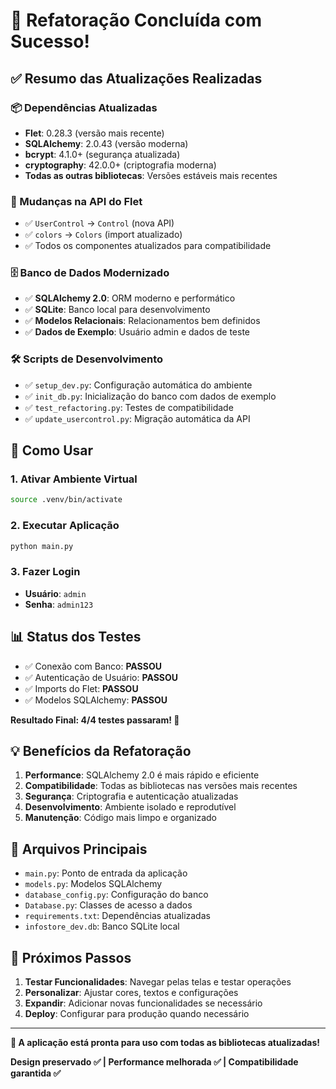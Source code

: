 # 🎉 Refatoração Concluída com Sucesso!

## ✅ Resumo das Atualizações Realizadas

### 📦 Dependências Atualizadas
- **Flet**: 0.28.3 (versão mais recente)
- **SQLAlchemy**: 2.0.43 (versão moderna)
- **bcrypt**: 4.1.0+ (segurança atualizada)
- **cryptography**: 42.0.0+ (criptografia moderna)
- **Todas as outras bibliotecas**: Versões estáveis mais recentes

### 🔄 Mudanças na API do Flet
- ✅ `UserControl` → `Control` (nova API)
- ✅ `colors` → `Colors` (import atualizado)
- ✅ Todos os componentes atualizados para compatibilidade

### 🗄️ Banco de Dados Modernizado
- ✅ **SQLAlchemy 2.0**: ORM moderno e performático
- ✅ **SQLite**: Banco local para desenvolvimento
- ✅ **Modelos Relacionais**: Relacionamentos bem definidos
- ✅ **Dados de Exemplo**: Usuário admin e dados de teste

### 🛠️ Scripts de Desenvolvimento
- ✅ `setup_dev.py`: Configuração automática do ambiente
- ✅ `init_db.py`: Inicialização do banco com dados de exemplo
- ✅ `test_refactoring.py`: Testes de compatibilidade
- ✅ `update_usercontrol.py`: Migração automática da API

## 🚀 Como Usar

### 1. Ativar Ambiente Virtual
```bash
source .venv/bin/activate
```

### 2. Executar Aplicação
```bash
python main.py
```

### 3. Fazer Login
- **Usuário**: `admin`
- **Senha**: `admin123`

## 📊 Status dos Testes
- ✅ Conexão com Banco: **PASSOU**
- ✅ Autenticação de Usuário: **PASSOU**
- ✅ Imports do Flet: **PASSOU**
- ✅ Modelos SQLAlchemy: **PASSOU**

**Resultado Final: 4/4 testes passaram! 🎉**

## 💡 Benefícios da Refatoração

1. **Performance**: SQLAlchemy 2.0 é mais rápido e eficiente
2. **Compatibilidade**: Todas as bibliotecas nas versões mais recentes
3. **Segurança**: Criptografia e autenticação atualizadas
4. **Desenvolvimento**: Ambiente isolado e reprodutível
5. **Manutenção**: Código mais limpo e organizado

## 🔧 Arquivos Principais

- `main.py`: Ponto de entrada da aplicação
- `models.py`: Modelos SQLAlchemy
- `database_config.py`: Configuração do banco
- `Database.py`: Classes de acesso a dados
- `requirements.txt`: Dependências atualizadas
- `infostore_dev.db`: Banco SQLite local

## 🎯 Próximos Passos

1. **Testar Funcionalidades**: Navegar pelas telas e testar operações
2. **Personalizar**: Ajustar cores, textos e configurações
3. **Expandir**: Adicionar novas funcionalidades se necessário
4. **Deploy**: Configurar para produção quando necessário

---

**🎉 A aplicação está pronta para uso com todas as bibliotecas atualizadas!**

**Design preservado ✅ | Performance melhorada ✅ | Compatibilidade garantida ✅**
